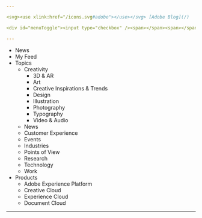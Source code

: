 ```yaml
---

<svg><use xlink:href="/icons.svg#adobe"></use></svg> [Adobe Blog](/) 

<div id="menuToggle"><input type="checkbox" /><span></span><span></span><span></span></div>

---
```


- News
- My Feed
- Topics
  - Creativity
    - 3D & AR
    - Art
    - Creative Inspirations & Trends
    - Design
    - Illustration
    - Photography
    - Typography
    - Video & Audio
  - News
  - Customer Experience
  - Events
  - Industries
  - Points of View
  - Research
  - Technology
  - Work
- Products
  - Adobe Experience Platform
  - Creative Cloud
  - Experience Cloud
  - Document Cloud

---
